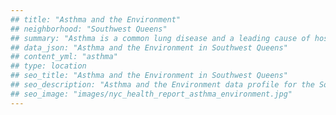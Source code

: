 ```yaml
---
## title: "Asthma and the Environment"
## neighborhood: "Southwest Queens"
## summary: "Asthma is a common lung disease and a leading cause of hospitalizations for children under 15 years old. This report provides a summary of asthma indicators by neighborhood. It also describes housing and neighborhood characteristics that can make asthma worse."
## data_json: "Asthma and the Environment in Southwest Queens"
## content_yml: "asthma"
## type: location
## seo_title: "Asthma and the Environment in Southwest Queens"
## seo_description: "Asthma and the Environment data profile for the Southwest Queens neighborhood of NYC."
## seo_image: "images/nyc_health_report_asthma_environment.jpg"
---
```

